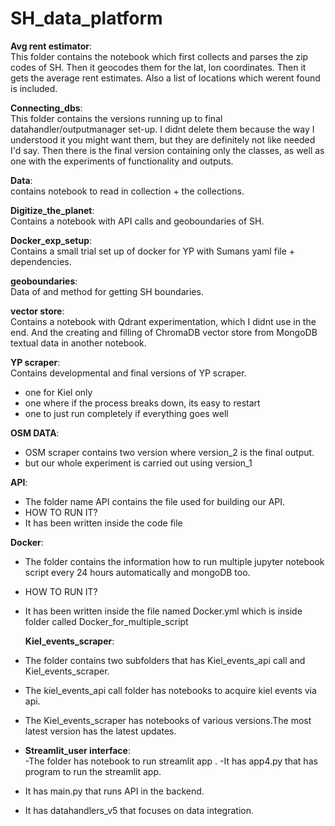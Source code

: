# SH_data_platform


**Avg rent estimator**:<br>
This folder contains the notebook which first collects and parses the zip codes of SH. Then it geocodes them for the lat, lon coordinates. Then it gets the average rent estimates. Also a list of locations which werent found is included.

**Connecting_dbs**:<br>
This folder contains the versions running up to final datahandler/outputmanager set-up. I didnt delete them because the way I understood it you might want them, but they are definitely not like needed I'd say.
Then there is the final version containing only the classes, as well as one with the experiments of functionality and outputs.

**Data**:<br>
contains notebook to read in collection + the collections. 

**Digitize_the_planet**:<br>
Contains a notebook with API calls and geoboundaries of SH.

**Docker_exp_setup**:<br>
Contains a small trial set up of docker for YP with Sumans yaml file + dependencies.

**geoboundaries**:<br>
Data of and method for getting SH boundaries.

**vector store**:<br>
Contains a notebook with Qdrant experimentation, which I didnt use in the end.
And the creating and filling of ChromaDB vector store from MongoDB textual data in another notebook.

**YP scraper**:<br>
Contains developmental and final versions of YP scraper.
- one for Kiel only
- one where if the process breaks down, its easy to restart 
- one to just run completely if everything goes well

**OSM DATA**:<br>
- OSM scraper contains two version where version_2 is the final output.
- but our whole experiment is carried out using version_1


**API**:<br>
- The folder name API contains the file used for building our API. 
- HOW TO RUN IT?
- It has been written inside the code file

**Docker**:<br>
- The folder contains the information how to run multiple jupyter notebook script every 24 hours automatically and mongoDB too.
- HOW TO RUN IT?
- It has been written inside the file named Docker.yml which is inside folder called Docker_for_multiple_script

  **Kiel_events_scraper**:<br>
- The folder contains two subfolders that has Kiel_events_api call and Kiel_events_scraper.
- The kiel_events_api call folder has notebooks to acquire kiel events via api.
- The Kiel_events_scraper has notebooks of various versions.The most latest version has the latest updates.
- 
    **Streamlit_user interface**:<br>
-The folder has notebook to run streamlit app .
-It has app4.py that has program to run the streamlit app.
- It has main.py that runs API in the backend.
- It has datahandlers_v5 that focuses on data integration.
